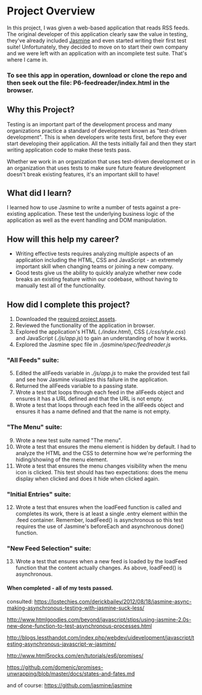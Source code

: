# Project Overview

In this project, I was given a web-based application that reads RSS feeds. The original developer of this application clearly saw the value in testing, they've already included [Jasmine](http://jasmine.github.io/) and even started writing their first test suite! Unfortunately, they decided to move on to start their own company and we were left with an application with an incomplete test suite. That's where I came in.

### To see this app in operation, download or clone the repo and then seek out the file: P6-feedreader/index.html in the browser.

## Why this Project?

Testing is an important part of the development process and many organizations practice a standard of development known as "test-driven development". This is when developers write tests first, before they ever start developing their application. All the tests initially fail and then they start writing application code to make these tests pass.

Whether we work in an organization that uses test-driven development or in an organization that uses tests to make sure future feature development doesn't break existing features, it's an important skill to have!


## What did I learn?

I learned how to use Jasmine to write a number of tests against a pre-existing application. These test the underlying business logic of the application as well as the event handling and DOM manipulation.


## How will this help my career?

* Writing effective tests requires analyzing multiple aspects of an application including the HTML, CSS and JavaScript - an extremely important skill when changing teams or joining a new company.
* Good tests give us the ability to quickly analyze whether new code breaks an existing feature within our codebase, without having to manually test all of the functionality.


## How did I complete this project?

1. Downloaded the [required project assets](http://github.com/udacity/frontend-nanodegree-feedreader).
2. Reviewed the functionality of the application in browser.
3. Explored the application's HTML (*./index.html*), CSS (*./css/style.css*) and JavaScript (*./js/app.js*) to gain an understanding of how it works.
4. Explored the Jasmine spec file in *./jasmine/spec/feedreader.js*

### "All Feeds" suite:
5. Edited the allFeeds variable in *./js/app.js* to make the provided test fail and see how Jasmine visualizes this failure in the application.
6. Returned the allFeeds variable to a passing state.
7. Wrote a test that loops through each feed in the allFeeds object and ensures it has a URL defined and that the URL is not empty.
8. Wrote a test that loops through each feed in the allFeeds object and ensures it has a name defined and that the name is not empty.

### "The Menu" suite:
9. Wrote a new test suite named "The menu".
10. Wrote a test that ensures the menu element is hidden by default. I had to analyze the HTML and the CSS to determine how we're performing the hiding/showing of the menu element.
11. Wrote a test that ensures the menu changes visibility when the menu icon is clicked. This test should has two expectations: does the menu display when clicked and does it hide when clicked again.

### "Initial Entries" suite:
12. Wrote a test that ensures when the loadFeed function is called and completes its work, there is at least a single .entry element within the .feed container. Remember, loadFeed() is asynchronous so this test requires the use of Jasmine's beforeEach and asynchronous done() function.

### "New Feed Selection" suite:
13. Wrote a test that ensures when a new feed is loaded by the loadFeed function that the content actually changes. As above, loadFeed() is asynchronous.


#### When completed - all of my tests passed.

consulted:
<https://lostechies.com/derickbailey/2012/08/18/jasmine-async-making-asynchronous-testing-with-jasmine-suck-less/>

<http://www.htmlgoodies.com/beyond/javascript/stips/using-jasmine-2.0s-new-done-function-to-test-asynchronous-processes.html>

<http://blogs.lessthandot.com/index.php/webdev/uidevelopment/javascript/testing-asynchronous-javascript-w-jasmine/>

<http://www.html5rocks.com/en/tutorials/es6/promises/>

<https://github.com/domenic/promises-unwrapping/blob/master/docs/states-and-fates.md>

and of course:
<https://github.com/jasmine/jasmine>
